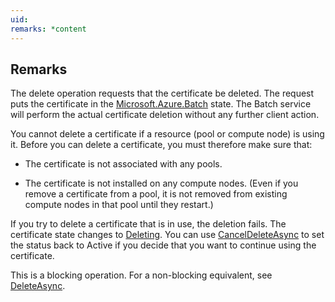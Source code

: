```yaml
---
uid: 
remarks: *content
---
```

## Remarks  
 The delete operation requests that the certificate be deleted.  The request puts the certificate in the [Microsoft.Azure.Batch](assetId:///N:Microsoft.Azure.Batch?qualifyHint=False&autoUpgrade=True) state.             The Batch service will perform the actual certificate deletion without any further client action.  
  
 You cannot delete a certificate if a resource (pool or compute node) is using it. Before you can delete a certificate, you must therefore make sure that:  
  
-   The certificate is not associated with any pools.  
  
-   The certificate is not installed on any compute nodes.  (Even if you remove a certificate from a pool, it is not removed from existing compute nodes in that pool until they restart.)  
  
 If you try to delete a certificate that is in use, the deletion fails. The certificate state changes to [Deleting](assetId:///T:Microsoft.Azure.Batch.Common.CertificateState?qualifyHint=False&autoUpgrade=True).             You can use [CancelDeleteAsync](assetId:///M:Microsoft.Azure.Batch.Certificate.CancelDeleteAsync(System.Collections.Generic.IEnumerable{Microsoft.Azure.Batch.BatchClientBehavior},System.Threading.CancellationToken)?qualifyHint=False&autoUpgrade=True) to set the status back to Active if you decide that you want to continue using the certificate.  
  
 This is a blocking operation. For a non-blocking equivalent, see [DeleteAsync](assetId:///M:Microsoft.Azure.Batch.Certificate.DeleteAsync(System.Collections.Generic.IEnumerable{Microsoft.Azure.Batch.BatchClientBehavior},System.Threading.CancellationToken)?qualifyHint=False&autoUpgrade=True).